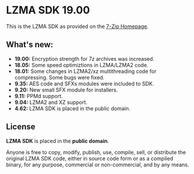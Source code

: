 ﻿# LZMA SDK 19.00

This is the LZMA SDK as provided on the [7-Zip Homepage](https://7-zip.org/sdk.html).

## What's new:

* **19.00:** Encryption strength for 7z archives was increased.
* **18.05:** Some speed optimiztions in LZMA/LZMA2 code.
* **18.01:** Some changes in LZMA2/xz multithreading code for compressing. Some bugs were fixed.
* **9.35:**  AES code and SFXs modules were included to SDK.
* **9.20:**  New small SFX module for installers.
* **9.11:**  PPMd support.
* **9.04:**  LZMA2 and XZ support.
* **4.62:**  LZMA SDK is placed in the public domain.

## License

**LZMA SDK** is placed in the **public domain**.

Anyone is free to copy, modify, publish, use, compile, sell, or distribute the original LZMA SDK code, 
either in source code form or as a compiled binary, for any purpose, commercial or non-commercial, and by any means.
